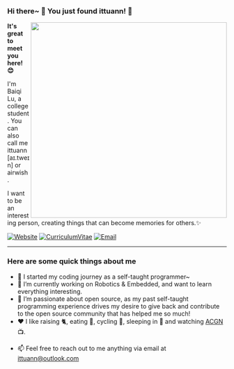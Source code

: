 ### Hi there~ 👋 You just found ittuann! 🥳

<a href="https://github.com/ittuann">
  <img align="right" width=450 src="https://github-readme-stats.vercel.app/api?username=ittuann&bg_color=caefd7,f5bfd7,abc9e9&title_color=8d192b&text_color=862931&icon_color=b71f36&border_color=&e9d8d4&show_icons=true&count_private=true&rank_icon=github" />
</a>

**It's great to meet you here! 😊**

I'm Baiqi Lu, a college student. You can also call me ittuann \[aɪ.tweɪn\] or airwish.

I want to be an interesting person, creating things that can become memories for others.✨

[![Website](https://img.shields.io/badge/-Blog-ff8000?style=for-the-badge&logo=blogger&logoColor=white&link=https://ittuann.github.io)](https://ittuann.github.io) 
[![CurriculumVitae](https://img.shields.io/badge/-Résumé-informational?style=for-the-badge&logo=BookStack&logoColor=white&link=https://baiqilu.netlify.app)](https://baiqilu.netlify.app)
[![Email](https://img.shields.io/badge/-ittuann@outlook.com-c5221f?style=for-the-badge&logo=Gmail&logoColor=white&link=mailto:ittuann@outlook.com)](mailto:ittuann@outlook.com) 

------

### Here are some quick things about me

- 💫 I started my coding journey as a self-taught programmer~
- 🔭 I’m currently working on Robotics & Embedded, and want to learn everything interesting.
- 🌱 I’m passionate about open source, as my past self-taught programming experience drives my desire to give back and contribute to the open source community that has helped me so much!
- ❤️ I like raising 🐈, eating 🍞, cycling 🚵, sleeping in 🛌 and watching [ACGN](<https://en.wikipedia.org/wiki/ACG_(subculture)>) 📺.
<!-- - 📝 Consider exploring my [LinkedIn profile](https://www.linkedin.com/in/baiqi-lu-1a2506149)! You can also dive into [my Resume](BaiqiLu-CV-202309.pdf). -->
- 📫 Feel free to reach out to me anything via email at [ittuann@outlook.com](mailto:ittuann@outlook.com)

